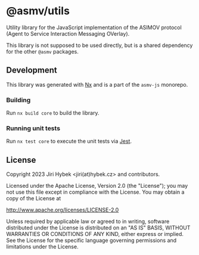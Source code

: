 # @asmv/utils

Utility library for the JavaScript implementation of the ASIMOV protocol (Agent to Service Interaction Messaging OVerlay).

This library is not supposed to be used directly, but is a shared dependency for the other `@asmv` packages.

## Development

This library was generated with [Nx](https://nx.dev) and is a part of the `asmv-js` monorepo.

### Building

Run `nx build core` to build the library.

### Running unit tests

Run `nx test core` to execute the unit tests via [Jest](https://jestjs.io).

## License

Copyright 2023 Jiri Hybek <jiri(at)hybek.cz> and contributors.

Licensed under the Apache License, Version 2.0 (the "License"); you may not use this file except in compliance with the License. You may obtain a copy of the License at

http://www.apache.org/licenses/LICENSE-2.0

Unless required by applicable law or agreed to in writing, software distributed under the License is distributed on an "AS IS" BASIS, WITHOUT WARRANTIES OR CONDITIONS OF ANY KIND, either express or implied. See the License for the specific language governing permissions and limitations under the License.